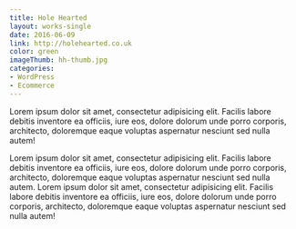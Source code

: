```yaml
---
title: Hole Hearted
layout: works-single
date: 2016-06-09
link: http://holehearted.co.uk
color: green
imageThumb: hh-thumb.jpg
categories:
- WordPress
- Ecommerce
---
```


Lorem ipsum dolor sit amet, consectetur adipisicing elit. Facilis labore debitis inventore ea officiis, iure eos, dolore dolorum unde porro corporis, architecto, doloremque eaque voluptas aspernatur nesciunt sed nulla autem!

Lorem ipsum dolor sit amet, consectetur adipisicing elit. Facilis labore debitis inventore ea officiis, iure eos, dolore dolorum unde porro corporis, architecto, doloremque eaque voluptas aspernatur nesciunt sed nulla autem. Lorem ipsum dolor sit amet, consectetur adipisicing elit. Facilis labore debitis inventore ea officiis, iure eos, dolore dolorum unde porro corporis, architecto, doloremque eaque voluptas aspernatur nesciunt sed nulla autem!